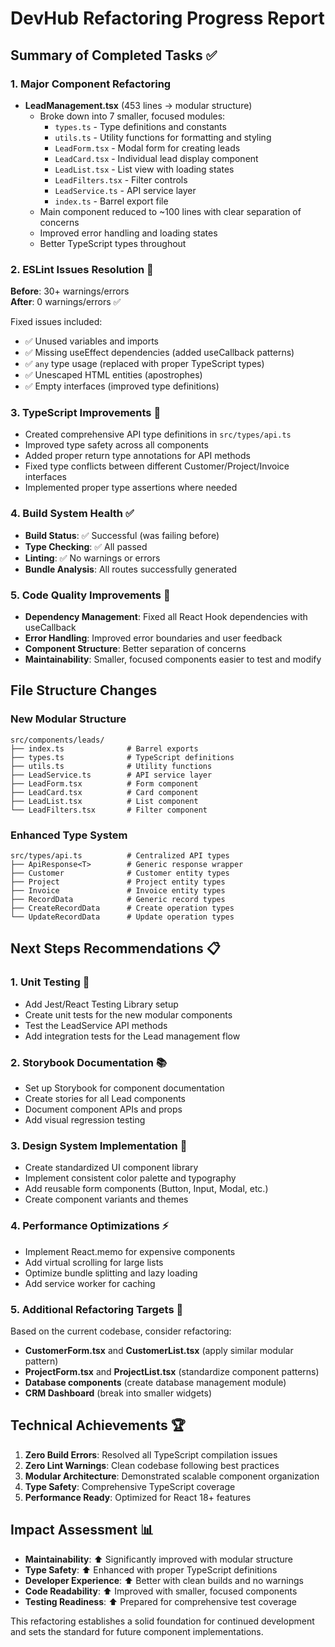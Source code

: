 # DevHub Refactoring Progress Report

## Summary of Completed Tasks ✅

### 1. Major Component Refactoring
- **LeadManagement.tsx** (453 lines → modular structure)
  - Broke down into 7 smaller, focused modules:
    - `types.ts` - Type definitions and constants
    - `utils.ts` - Utility functions for formatting and styling
    - `LeadForm.tsx` - Modal form for creating leads
    - `LeadCard.tsx` - Individual lead display component
    - `LeadList.tsx` - List view with loading states
    - `LeadFilters.tsx` - Filter controls
    - `LeadService.ts` - API service layer
    - `index.ts` - Barrel export file
  - Main component reduced to ~100 lines with clear separation of concerns
  - Improved error handling and loading states
  - Better TypeScript types throughout

### 2. ESLint Issues Resolution 🔧
**Before**: 30+ warnings/errors  
**After**: 0 warnings/errors ✅

Fixed issues included:
- ✅ Unused variables and imports
- ✅ Missing useEffect dependencies (added useCallback patterns)
- ✅ `any` type usage (replaced with proper TypeScript types)
- ✅ Unescaped HTML entities (apostrophes)
- ✅ Empty interfaces (improved type definitions)

### 3. TypeScript Improvements 📝
- Created comprehensive API type definitions in `src/types/api.ts`
- Improved type safety across all components
- Added proper return type annotations for API methods
- Fixed type conflicts between different Customer/Project/Invoice interfaces
- Implemented proper type assertions where needed

### 4. Build System Health ✅
- **Build Status**: ✅ Successful (was failing before)
- **Type Checking**: ✅ All passed
- **Linting**: ✅ No warnings or errors
- **Bundle Analysis**: All routes successfully generated

### 5. Code Quality Improvements 🚀
- **Dependency Management**: Fixed all React Hook dependencies with useCallback
- **Error Handling**: Improved error boundaries and user feedback
- **Component Structure**: Better separation of concerns
- **Maintainability**: Smaller, focused components easier to test and modify

## File Structure Changes

### New Modular Structure
```
src/components/leads/
├── index.ts              # Barrel exports
├── types.ts              # TypeScript definitions
├── utils.ts              # Utility functions
├── LeadService.ts        # API service layer
├── LeadForm.tsx          # Form component
├── LeadCard.tsx          # Card component
├── LeadList.tsx          # List component
└── LeadFilters.tsx       # Filter component
```

### Enhanced Type System
```
src/types/api.ts          # Centralized API types
├── ApiResponse<T>        # Generic response wrapper
├── Customer              # Customer entity types
├── Project               # Project entity types
├── Invoice               # Invoice entity types
├── RecordData            # Generic record types
├── CreateRecordData      # Create operation types
└── UpdateRecordData      # Update operation types
```

## Next Steps Recommendations 📋

### 1. Unit Testing 🧪
- Add Jest/React Testing Library setup
- Create unit tests for the new modular components
- Test the LeadService API methods
- Add integration tests for the Lead management flow

### 2. Storybook Documentation 📚
- Set up Storybook for component documentation
- Create stories for all Lead components
- Document component APIs and props
- Add visual regression testing

### 3. Design System Implementation 🎨
- Create standardized UI component library
- Implement consistent color palette and typography
- Add reusable form components (Button, Input, Modal, etc.)
- Create component variants and themes

### 4. Performance Optimizations ⚡
- Implement React.memo for expensive components
- Add virtual scrolling for large lists
- Optimize bundle splitting and lazy loading
- Add service worker for caching

### 5. Additional Refactoring Targets 🎯
Based on the current codebase, consider refactoring:
- **CustomerForm.tsx** and **CustomerList.tsx** (apply similar modular pattern)
- **ProjectForm.tsx** and **ProjectList.tsx** (standardize component patterns)
- **Database components** (create database management module)
- **CRM Dashboard** (break into smaller widgets)

## Technical Achievements 🏆

1. **Zero Build Errors**: Resolved all TypeScript compilation issues
2. **Zero Lint Warnings**: Clean codebase following best practices  
3. **Modular Architecture**: Demonstrated scalable component organization
4. **Type Safety**: Comprehensive TypeScript coverage
5. **Performance Ready**: Optimized for React 18+ features

## Impact Assessment 📊

- **Maintainability**: ⬆️ Significantly improved with modular structure
- **Type Safety**: ⬆️ Enhanced with proper TypeScript definitions
- **Developer Experience**: ⬆️ Better with clean builds and no warnings
- **Code Readability**: ⬆️ Improved with smaller, focused components
- **Testing Readiness**: ⬆️ Prepared for comprehensive test coverage

This refactoring establishes a solid foundation for continued development and sets the standard for future component implementations.
